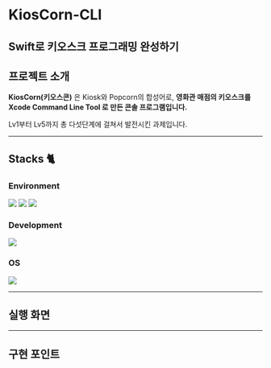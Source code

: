 # KiosCorn-CLI
## Swift로 키오스크 프로그래밍 완성하기

## 프로젝트 소개 

**KiosCorn(키오스콘)** 은 Kiosk와 Popcorn의 합성어로, **영화관 매점의 키오스크를 Xcode Command Line Tool 로 만든 콘솔 프로그램입니다.**

Lv1부터 Lv5까지 총 다섯단계에 걸쳐서 발전시킨 과제입니다.

---
## Stacks 🐈
### Environment
<img src="https://img.shields.io/badge/Xcode-1575F9.svg?style=for-the-badge&logo=Xcode&logoColor=white"> <img src="https://img.shields.io/badge/github-181717?style=for-the-badge&logo=github&logoColor=white"> <img src="https://img.shields.io/badge/git-F05032?style=for-the-badge&logo=git&logoColor=white">

### Development
<img src="https://img.shields.io/badge/Swift-F05138.svg?style=for-the-badge&logo=swift&logoColor=white">   

### OS
<img src="https://img.shields.io/badge/macOS-000000.svg?style=for-the-badge&logo=apple&logoColor=white">

---
## 실행 화면
---
## 구현 포인트





























